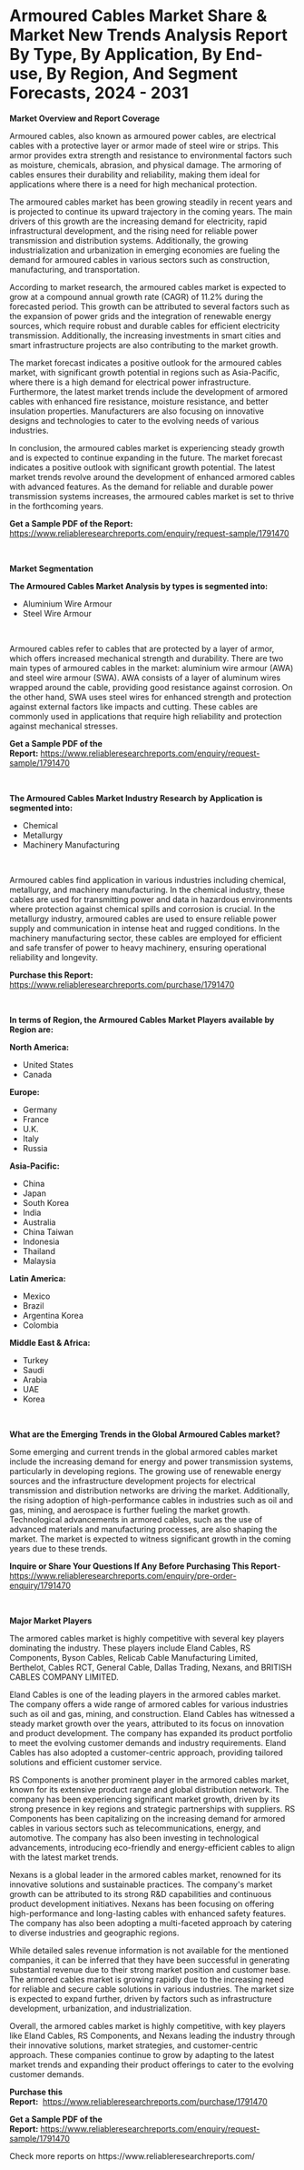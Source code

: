 <p><h1>Armoured Cables Market Share & Market New Trends Analysis Report By Type, By Application, By End-use, By Region, And Segment Forecasts, 2024 - 2031</h1></p><p><strong>Market Overview and Report Coverage</strong></p>
<p><p>Armoured cables, also known as armoured power cables, are electrical cables with a protective layer or armor made of steel wire or strips. This armor provides extra strength and resistance to environmental factors such as moisture, chemicals, abrasion, and physical damage. The armoring of cables ensures their durability and reliability, making them ideal for applications where there is a need for high mechanical protection.</p><p>The armoured cables market has been growing steadily in recent years and is projected to continue its upward trajectory in the coming years. The main drivers of this growth are the increasing demand for electricity, rapid infrastructural development, and the rising need for reliable power transmission and distribution systems. Additionally, the growing industrialization and urbanization in emerging economies are fueling the demand for armoured cables in various sectors such as construction, manufacturing, and transportation.</p><p>According to market research, the armoured cables market is expected to grow at a compound annual growth rate (CAGR) of 11.2% during the forecasted period. This growth can be attributed to several factors such as the expansion of power grids and the integration of renewable energy sources, which require robust and durable cables for efficient electricity transmission. Additionally, the increasing investments in smart cities and smart infrastructure projects are also contributing to the market growth.</p><p>The market forecast indicates a positive outlook for the armoured cables market, with significant growth potential in regions such as Asia-Pacific, where there is a high demand for electrical power infrastructure. Furthermore, the latest market trends include the development of armored cables with enhanced fire resistance, moisture resistance, and better insulation properties. Manufacturers are also focusing on innovative designs and technologies to cater to the evolving needs of various industries.</p><p>In conclusion, the armoured cables market is experiencing steady growth and is expected to continue expanding in the future. The market forecast indicates a positive outlook with significant growth potential. The latest market trends revolve around the development of enhanced armored cables with advanced features. As the demand for reliable and durable power transmission systems increases, the armoured cables market is set to thrive in the forthcoming years.</p></p>
<p><strong>Get a Sample PDF of the Report:</strong> <a href="https://www.reliableresearchreports.com/enquiry/request-sample/1791470">https://www.reliableresearchreports.com/enquiry/request-sample/1791470</a></p>
<p>&nbsp;</p>
<p><strong>Market Segmentation</strong></p>
<p><strong>The Armoured Cables Market Analysis by types is segmented into:</strong></p>
<p><ul><li>Aluminium Wire Armour</li><li>Steel Wire Armour</li></ul></p>
<p>&nbsp;</p>
<p><p>Armoured cables refer to cables that are protected by a layer of armor, which offers increased mechanical strength and durability. There are two main types of armoured cables in the market: aluminium wire armour (AWA) and steel wire armour (SWA). AWA consists of a layer of aluminum wires wrapped around the cable, providing good resistance against corrosion. On the other hand, SWA uses steel wires for enhanced strength and protection against external factors like impacts and cutting. These cables are commonly used in applications that require high reliability and protection against mechanical stresses.</p></p>
<p><strong>Get a Sample PDF of the Report:</strong>&nbsp;<a href="https://www.reliableresearchreports.com/enquiry/request-sample/1791470">https://www.reliableresearchreports.com/enquiry/request-sample/1791470</a></p>
<p>&nbsp;</p>
<p><strong>The Armoured Cables Market Industry Research by Application is segmented into:</strong></p>
<p><ul><li>Chemical</li><li>Metallurgy</li><li>Machinery Manufacturing</li></ul></p>
<p>&nbsp;</p>
<p><p>Armoured cables find application in various industries including chemical, metallurgy, and machinery manufacturing. In the chemical industry, these cables are used for transmitting power and data in hazardous environments where protection against chemical spills and corrosion is crucial. In the metallurgy industry, armoured cables are used to ensure reliable power supply and communication in intense heat and rugged conditions. In the machinery manufacturing sector, these cables are employed for efficient and safe transfer of power to heavy machinery, ensuring operational reliability and longevity.</p></p>
<p><strong>Purchase this Report:</strong>&nbsp; <a href="https://www.reliableresearchreports.com/purchase/1791470">https://www.reliableresearchreports.com/purchase/1791470</a></p>
<p>&nbsp;</p>
<p><strong>In terms of Region, the Armoured Cables Market Players available by Region are:</strong></p>
<p>
    <p> <strong> North America: </strong>
        <ul>
            <li>United States</li>
            <li>Canada</li>
        </ul>
        </p> 
    <p> <strong> Europe: </strong>
        <ul>
            <li>Germany</li>
            <li>France</li>
            <li>U.K.</li>
            <li>Italy</li>
            <li>Russia</li>
        </ul>
        </p> 
    <p> <strong> Asia-Pacific: </strong>
        <ul>
            <li>China</li>
            <li>Japan</li>
            <li>South Korea</li>
            <li>India</li>
            <li>Australia</li>
            <li>China Taiwan</li>
            <li>Indonesia</li>
            <li>Thailand</li>
            <li>Malaysia</li>
        </ul>
        </p> 
    <p> <strong> Latin America: </strong>
        <ul>
            <li>Mexico</li>
            <li>Brazil</li>
            <li>Argentina Korea</li>
            <li>Colombia</li>
        </ul>
        </p> 
    <p> <strong> Middle East & Africa: </strong>
        <ul>
            <li>Turkey</li>
            <li>Saudi</li>
            <li>Arabia</li>
            <li>UAE</li>
            <li>Korea</li>
        </ul>
    </p>
    </p>
<p>&nbsp;</p>
<p><strong>What are the Emerging Trends in the Global Armoured Cables market?</strong></p>
<p><p>Some emerging and current trends in the global armored cables market include the increasing demand for energy and power transmission systems, particularly in developing regions. The growing use of renewable energy sources and the infrastructure development projects for electrical transmission and distribution networks are driving the market. Additionally, the rising adoption of high-performance cables in industries such as oil and gas, mining, and aerospace is further fueling the market growth. Technological advancements in armored cables, such as the use of advanced materials and manufacturing processes, are also shaping the market. The market is expected to witness significant growth in the coming years due to these trends.</p></p>
<p><strong>Inquire or Share Your Questions If Any Before Purchasing This Report</strong>- <a href="https://www.reliableresearchreports.com/enquiry/pre-order-enquiry/1791470">https://www.reliableresearchreports.com/enquiry/pre-order-enquiry/1791470</a></p>
<p>&nbsp;</p>
<p><strong>Major Market Players</strong></p>
<p><p>The armored cables market is highly competitive with several key players dominating the industry. These players include Eland Cables, RS Components, Byson Cables, Relicab Cable Manufacturing Limited, Berthelot, Cables RCT, General Cable, Dallas Trading, Nexans, and BRITISH CABLES COMPANY LIMITED.</p><p>Eland Cables is one of the leading players in the armored cables market. The company offers a wide range of armored cables for various industries such as oil and gas, mining, and construction. Eland Cables has witnessed a steady market growth over the years, attributed to its focus on innovation and product development. The company has expanded its product portfolio to meet the evolving customer demands and industry requirements. Eland Cables has also adopted a customer-centric approach, providing tailored solutions and efficient customer service.</p><p>RS Components is another prominent player in the armored cables market, known for its extensive product range and global distribution network. The company has been experiencing significant market growth, driven by its strong presence in key regions and strategic partnerships with suppliers. RS Components has been capitalizing on the increasing demand for armored cables in various sectors such as telecommunications, energy, and automotive. The company has also been investing in technological advancements, introducing eco-friendly and energy-efficient cables to align with the latest market trends.</p><p>Nexans is a global leader in the armored cables market, renowned for its innovative solutions and sustainable practices. The company's market growth can be attributed to its strong R&D capabilities and continuous product development initiatives. Nexans has been focusing on offering high-performance and long-lasting cables with enhanced safety features. The company has also been adopting a multi-faceted approach by catering to diverse industries and geographic regions.</p><p>While detailed sales revenue information is not available for the mentioned companies, it can be inferred that they have been successful in generating substantial revenue due to their strong market position and customer base. The armored cables market is growing rapidly due to the increasing need for reliable and secure cable solutions in various industries. The market size is expected to expand further, driven by factors such as infrastructure development, urbanization, and industrialization.</p><p>Overall, the armored cables market is highly competitive, with key players like Eland Cables, RS Components, and Nexans leading the industry through their innovative solutions, market strategies, and customer-centric approach. These companies continue to grow by adapting to the latest market trends and expanding their product offerings to cater to the evolving customer demands.</p></p>
<p><strong>Purchase this Report:</strong>&nbsp;&nbsp;<a href="https://www.reliableresearchreports.com/purchase/1791470">https://www.reliableresearchreports.com/purchase/1791470</a></p>
<p></p>
<p><strong>Get a Sample PDF of the Report:</strong>&nbsp;<a href="https://www.reliableresearchreports.com/enquiry/request-sample/1791470">https://www.reliableresearchreports.com/enquiry/request-sample/1791470</a></p>
<p>Check more reports on https://www.reliableresearchreports.com/</p>